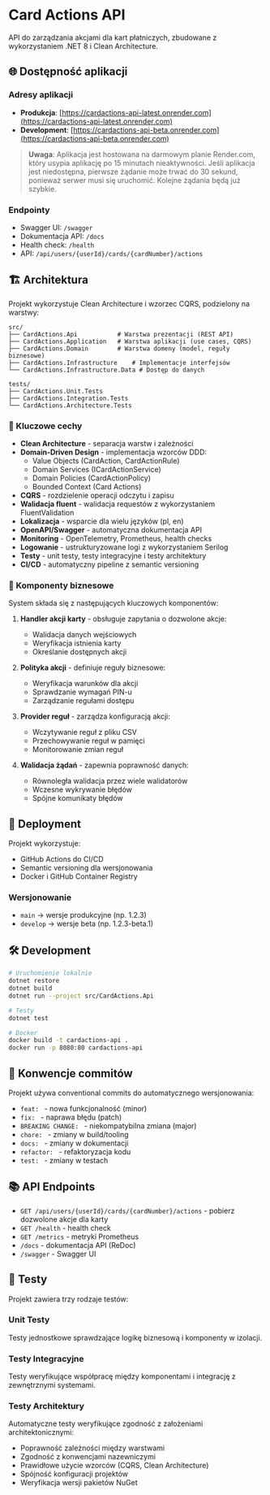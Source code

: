 # Card Actions API

API do zarządzania akcjami dla kart płatniczych, zbudowane z wykorzystaniem .NET 8 i Clean Architecture.

## 🌐 Dostępność aplikacji

### Adresy aplikacji

- **Produkcja**: [https://cardactions-api-latest.onrender.com](https://cardactions-api-latest.onrender.com)
- **Development**: [https://cardactions-api-beta.onrender.com](https://cardactions-api-beta.onrender.com)

> **Uwaga**: Aplikacja jest hostowana na darmowym planie Render.com, który usypia aplikację po 15 minutach
> nieaktywności. Jeśli aplikacja jest niedostępna, pierwsze żądanie może trwać do 30 sekund, ponieważ serwer musi się
> uruchomić. Kolejne żądania będą już szybkie.

### Endpointy

- Swagger UI: `/swagger`
- Dokumentacja API: `/docs`
- Health check: `/health`
- API: `/api/users/{userId}/cards/{cardNumber}/actions`

## 🏗️ Architektura

Projekt wykorzystuje Clean Architecture i wzorzec CQRS, podzielony na warstwy:

```
src/
├── CardActions.Api           # Warstwa prezentacji (REST API)
├── CardActions.Application   # Warstwa aplikacji (use cases, CQRS)
├── CardActions.Domain        # Warstwa domeny (model, reguły biznesowe)
├── CardActions.Infrastructure    # Implementacje interfejsów
└── CardActions.Infrastructure.Data # Dostęp do danych

tests/
├── CardActions.Unit.Tests
├── CardActions.Integration.Tests
└── CardActions.Architecture.Tests
```

### 🔑 Kluczowe cechy

- **Clean Architecture** - separacja warstw i zależności
- **Domain-Driven Design** - implementacja wzorców DDD:
    - Value Objects (CardAction, CardActionRule)
    - Domain Services (ICardActionService)
    - Domain Policies (CardActionPolicy)
    - Bounded Context (Card Actions)
- **CQRS** - rozdzielenie operacji odczytu i zapisu
- **Walidacja fluent** - walidacja requestów z wykorzystaniem FluentValidation
- **Lokalizacja** - wsparcie dla wielu języków (pl, en)
- **OpenAPI/Swagger** - automatyczna dokumentacja API
- **Monitoring** - OpenTelemetry, Prometheus, health checks
- **Logowanie** - ustrukturyzowane logi z wykorzystaniem Serilog
- **Testy** - unit testy, testy integracyjne i testy architektury
- **CI/CD** - automatyczny pipeline z semantic versioning

### 💼 Komponenty biznesowe

System składa się z następujących kluczowych komponentów:

1. **Handler akcji karty** - obsługuje zapytania o dozwolone akcje:
    - Walidacja danych wejściowych
    - Weryfikacja istnienia karty
    - Określanie dostępnych akcji

2. **Polityka akcji** - definiuje reguły biznesowe:
    - Weryfikacja warunków dla akcji
    - Sprawdzanie wymagań PIN-u
    - Zarządzanie regułami dostępu

3. **Provider reguł** - zarządza konfiguracją akcji:
    - Wczytywanie reguł z pliku CSV
    - Przechowywanie reguł w pamięci
    - Monitorowanie zmian reguł

4. **Walidacja żądań** - zapewnia poprawność danych:
    - Równoległa walidacja przez wiele walidatorów
    - Wczesne wykrywanie błędów
    - Spójne komunikaty błędów

## 🚀 Deployment

Projekt wykorzystuje:

- GitHub Actions do CI/CD
- Semantic versioning dla wersjonowania
- Docker i GitHub Container Registry

### Wersjonowanie

- `main` -> wersje produkcyjne (np. 1.2.3)
- `develop` -> wersje beta (np. 1.2.3-beta.1)

## 🛠️ Development

```bash
# Uruchomienie lokalnie
dotnet restore
dotnet build
dotnet run --project src/CardActions.Api

# Testy
dotnet test

# Docker
docker build -t cardactions-api .
docker run -p 8080:80 cardactions-api
```

## 📝 Konwencje commitów

Projekt używa conventional commits do automatycznego wersjonowania:

- `feat: ` - nowa funkcjonalność (minor)
- `fix: ` - naprawa błędu (patch)
- `BREAKING CHANGE: ` - niekompatybilna zmiana (major)
- `chore: ` - zmiany w build/tooling
- `docs: ` - zmiany w dokumentacji
- `refactor: ` - refaktoryzacja kodu
- `test: ` - zmiany w testach

## 📚 API Endpoints

- `GET /api/users/{userId}/cards/{cardNumber}/actions` - pobierz dozwolone akcje dla karty
- `GET /health` - health check
- `GET /metrics` - metryki Prometheus
- `/docs` - dokumentacja API (ReDoc)
- `/swagger` - Swagger UI

## 🧪 Testy

Projekt zawiera trzy rodzaje testów:

### Unit Testy

Testy jednostkowe sprawdzające logikę biznesową i komponenty w izolacji.

### Testy Integracyjne

Testy weryfikujące współpracę między komponentami i integrację z zewnętrznymi systemami.

### Testy Architektury

Automatyczne testy weryfikujące zgodność z założeniami architektonicznymi:

- Poprawność zależności między warstwami
- Zgodność z konwencjami nazewniczymi
- Prawidłowe użycie wzorców (CQRS, Clean Architecture)
- Spójność konfiguracji projektów
- Weryfikacja wersji pakietów NuGet